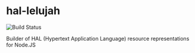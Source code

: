# hal-lelujah

![Build Status](https://travis-ci.org/vtsukur/hal-lelujah.svg?branch=master)

Builder of HAL (Hypertext Application Language) resource representations for Node.JS
